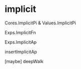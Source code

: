 # implicit

Cores.ImplicitPi & Values.ImplicitPi

Exps.ImplicitFn

Exps.ImplicitAp

insertImplicitAp

[maybe] deepWalk
